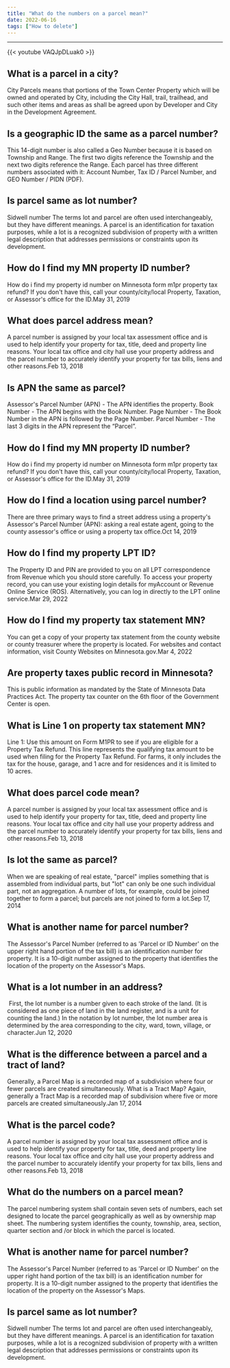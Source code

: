 ```yaml
---
title: "What do the numbers on a parcel mean?"
date: 2022-06-16
tags: ["How to delete"]
---
```


---
{{< youtube VAQJpDLuak0 >}}
## What is a parcel in a city?
City Parcels means that portions of the Town Center Property which will be owned and operated by City, including the City Hall, trail, trailhead, and such other items and areas as shall be agreed upon by Developer and City in the Development Agreement.

## Is a geographic ID the same as a parcel number?
This 14-digit number is also called a Geo Number because it is based on Township and Range. The first two digits reference the Township and the next two digits reference the Range. Each parcel has three different numbers associated with it: Account Number, Tax ID / Parcel Number, and GEO Number / PIDN (PDF).

## Is parcel same as lot number?
Sidwell number The terms lot and parcel are often used interchangeably, but they have different meanings. A parcel is an identification for taxation purposes, while a lot is a recognized subdivision of property with a written legal description that addresses permissions or constraints upon its development.

## How do I find my MN property ID number?
How do i find my property id number on Minnesota form m1pr property tax refund? If you don't have this, call your county/city/local Property, Taxation, or Assessor's office for the ID.May 31, 2019

## What does parcel address mean?
A parcel number is assigned by your local tax assessment office and is used to help identify your property for tax, title, deed and property line reasons. Your local tax office and city hall use your property address and the parcel number to accurately identify your property for tax bills, liens and other reasons.Feb 13, 2018

## Is APN the same as parcel?
Assessor's Parcel Number (APN) - The APN identifies the property. Book Number - The APN begins with the Book Number. Page Number - The Book Number in the APN is followed by the Page Number. Parcel Number - The last 3 digits in the APN represent the “Parcel”.

## How do I find my MN property ID number?
How do i find my property id number on Minnesota form m1pr property tax refund? If you don't have this, call your county/city/local Property, Taxation, or Assessor's office for the ID.May 31, 2019

## How do I find a location using parcel number?
There are three primary ways to find a street address using a property's Assessor's Parcel Number (APN): asking a real estate agent, going to the county assessor's office or using a property tax office.Oct 14, 2019

## How do I find my property LPT ID?
The Property ID and PIN are provided to you on all LPT correspondence from Revenue which you should store carefully. To access your property record, you can use your existing login details for myAccount or Revenue Online Service (ROS). Alternatively, you can log in directly to the LPT online service.Mar 29, 2022

## How do I find my property tax statement MN?
You can get a copy of your property tax statement from the county website or county treasurer where the property is located. For websites and contact information, visit County Websites on Minnesota.gov.Mar 4, 2022

## Are property taxes public record in Minnesota?
This is public information as mandated by the State of Minnesota Data Practices Act. The property tax counter on the 6th floor of the Government Center is open.

## What is Line 1 on property tax statement MN?
Line 1: Use this amount on Form M1PR to see if you are eligible for a Property Tax Refund. This line represents the qualifying tax amount to be used when filing for the Property Tax Refund. For farms, it only includes the tax for the house, garage, and 1 acre and for residences and it is limited to 10 acres.

## What does parcel code mean?
A parcel number is assigned by your local tax assessment office and is used to help identify your property for tax, title, deed and property line reasons. Your local tax office and city hall use your property address and the parcel number to accurately identify your property for tax bills, liens and other reasons.Feb 13, 2018

## Is lot the same as parcel?
When we are speaking of real estate, "parcel" implies something that is assembled from individual parts, but "lot" can only be one such individual part, not an aggregation. A number of lots, for example, could be joined together to form a parcel; but parcels are not joined to form a lot.Sep 17, 2014

## What is another name for parcel number?
The Assessor's Parcel Number (referred to as 'Parcel or ID Number' on the upper right hand portion of the tax bill) is an identification number for property. It is a 10-digit number assigned to the property that identifies the location of the property on the Assessor's Maps.

## What is a lot number in an address?
​ First, the lot number is a number given to each stroke of the land. (It is considered as one piece of land in the land register, and is a unit for counting the land.) In the notation by lot number, the lot number area is determined by the area corresponding to the city, ward, town, village, or character.Jun 12, 2020

## What is the difference between a parcel and a tract of land?
Generally, a Parcel Map is a recorded map of a subdivision where four or fewer parcels are created simultaneously. What is a Tract Map? Again, generally a Tract Map is a recorded map of subdivision where five or more parcels are created simultaneously.Jan 17, 2014

## What is the parcel code?
A parcel number is assigned by your local tax assessment office and is used to help identify your property for tax, title, deed and property line reasons. Your local tax office and city hall use your property address and the parcel number to accurately identify your property for tax bills, liens and other reasons.Feb 13, 2018

## What do the numbers on a parcel mean?
The parcel numbering system shall contain seven sets of numbers, each set designed to locate the parcel geographically as well as by ownership map sheet. The numbering system identifies the county, township, area, section, quarter section and /or block in which the parcel is located.

## What is another name for parcel number?
The Assessor's Parcel Number (referred to as 'Parcel or ID Number' on the upper right hand portion of the tax bill) is an identification number for property. It is a 10-digit number assigned to the property that identifies the location of the property on the Assessor's Maps.

## Is parcel same as lot number?
Sidwell number The terms lot and parcel are often used interchangeably, but they have different meanings. A parcel is an identification for taxation purposes, while a lot is a recognized subdivision of property with a written legal description that addresses permissions or constraints upon its development.

